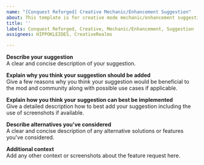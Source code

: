 ```yaml
---
name: "[Conquest Reforged] Creative Mechanic/Enhancement Suggestion"
about: This template is for creative mode mechanic/enhancement suggestions to Conquest Reforged.
title: ''
labels: Conquest Reforged, Creative, Mechanic/Enhancement, Suggestion
assignees: HIPPOKLEIDES, CreativeRealms

---
```


**Describe your suggestion**    
A clear and concise description of your suggestion.

**Explain why you think your suggestion should be added**    
Give a few reasons why you think your suggestion would be beneficial to the mod and community along with possible use cases if applicable.

**Explain how you think your suggestion can best be implemented**    
Give a detailed description how to best add your suggestion including the use of screenshots if available.

**Describe alternatives you've considered**    
A clear and concise description of any alternative solutions or features you've considered.

**Additional context**    
Add any other context or screenshots about the feature request here.
